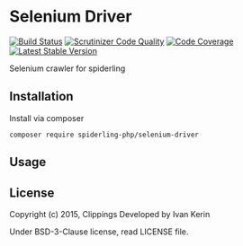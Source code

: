 Selenium Driver
===============

[![Build Status](https://travis-ci.org/spiderling-php/selenium-driver.svg?branch=master)](https://travis-ci.org/spiderling-php/selenium-driver)
[![Scrutinizer Code Quality](https://scrutinizer-ci.com/g/spiderling-php/selenium-driver/badges/quality-score.png?b=master)](https://scrutinizer-ci.com/g/spiderling-php/selenium-driver/?branch=master)
[![Code Coverage](https://scrutinizer-ci.com/g/spiderling-php/selenium-driver/badges/coverage.png?b=master)](https://scrutinizer-ci.com/g/spiderling-php/selenium-driver/?branch=master)
[![Latest Stable Version](https://poser.pugx.org/spiderling-php/selenium-driver/v/stable)](https://packagist.org/packages/spiderling-php/selenium-driver)

Selenium crawler for spiderling

Installation
------------

Install via composer

```
composer require spiderling-php/selenium-driver
```

Usage
-----


License
-------

Copyright (c) 2015, Clippings Developed by Ivan Kerin

Under BSD-3-Clause license, read LICENSE file.
